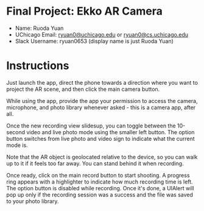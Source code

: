# Final Project: Ekko AR Camera

* Name:    Ruoda Yuan
* UChicago Email:   ryuan0@uchicago.edu or ryuan0@cs.uchicago.edu
* Slack Username:   ryuan0653 (display name is just Ruoda Yuan)


# Instructions

Just launch the app, direct the phone towards a direction where you want to project the AR scene, and then click the main camera button.

While using the app, provide the app your permission to access the camera, microphone, and photo library whenever asked - this is a camera app, after all. 

Once the new recording view slidesup, you can toggle between the 10-second video and live photo mode using the smaller left button. The option button switches from live photo and video sign to indicate what the current mode is.

Note that the AR object is geolocated relative to the device, so you can walk up to it if it feels too far away. You can stand behind it when recording.

Once ready, click on the main record button to start shooting. A progress ring appears with a highlighter to indicate how much recording time is left. The option button is disabled while recording. Once it's done, a UIAlert will pop up only if the recording session was a success and the file was saved to your photo library.
